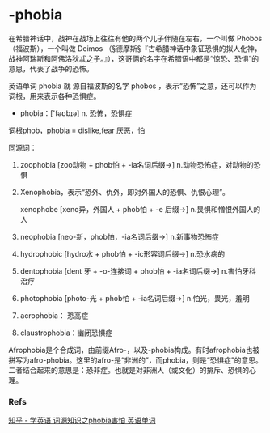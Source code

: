 # -phobia

在希腊神话中，战神在战场上往往有他的两个儿子伴随在左右，一个叫做 Phobos （福波斯），一个叫做 Deimos （§德摩斯§『古希腊神话中象征恐惧的拟人化神，战神阿瑞斯和阿佛洛狄忒之子。』），这哥俩的名字在希腊语中都是“惊恐、恐惧”的意思，代表了战争的恐怖。

英语单词 phobia 就 源自福波斯的名字 phobos ，表示“恐怖”之意，还可以作为词根，用来表示各种恐惧症。

* phobia：\['fəʊbɪə\] n. 恐怖，恐惧症

词根phob，phobia = dislike,fear 厌恶，怕

同源词：

1. zoophobia \[zoo动物 + phob怕 + -ia名词后缀→\] n.动物恐怖症，对动物的恐惧
2. Xenophobia，表示“恐外、仇外，即对外国人的恐惧、仇恨心理”。

   xenophobe \[xeno异，外国人 + phob怕 + -e 后缀→\] n.畏惧和憎恨外国人的人

3. neophobia \[neo-新，phob怕，-ia名词后缀→\] n.新事物恐怖症
4. hydrophobic \[hydro水 + phob怕 + -ic形容词后缀→\] n.恐水病的
5. dentophobia \[dent 牙 + -o-连接词 + phob怕 + -ia名词后缀→\] n.害怕牙科治疗
6. photophobia \[photo-光 + phob怕 + -ia名词后缀→\] n.怕光，畏光，羞明
7. acrophobia： 恐高症
8. claustrophobia：幽闭恐惧症

Afrophobia是个合成词，由前缀Afro-，以及-phobia构成。有时afrophobia也被拼写为afro-phobia。这里的afro-是“非洲的”，而phobia，则是“恐惧症”的意思。二者结合起来的意思是：恐非症。也就是对非洲人（或文化）的排斥、恐惧的心理。

### Refs

[知乎 - 学英语 词源知识之phobia害怕 英语单词](https://www.zhihu.com/zvideo/1297979806588690432)  


